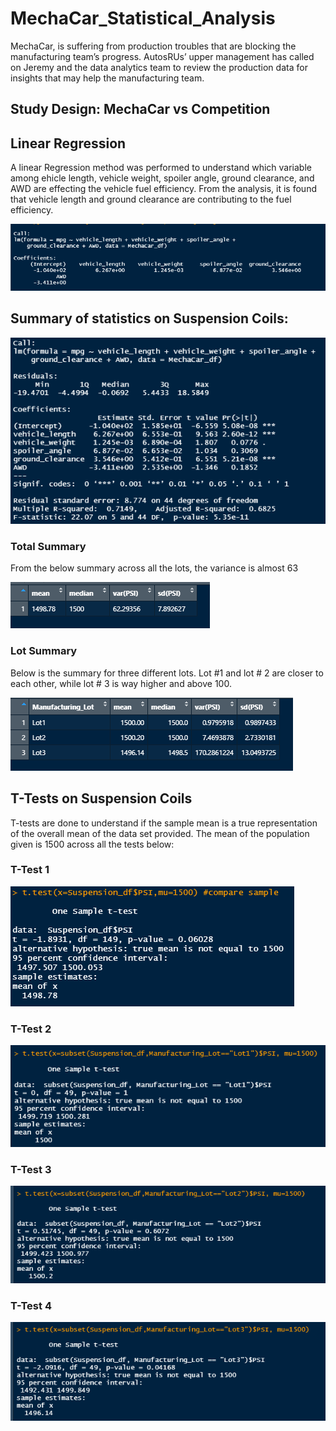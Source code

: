 # MechaCar_Statistical_Analysis
MechaCar, is suffering from production troubles that are blocking the manufacturing team’s progress. AutosRUs’ upper management has called on Jeremy and the data analytics team to review the production data for insights that may help the manufacturing team.

## Study Design: MechaCar vs Competition

## Linear Regression
A linear Regression method was performed to understand which variable among ehicle length, vehicle weight, spoiler angle, ground clearance, and AWD are effecting the vehicle fuel efficiency. From the analysis, it is found that vehicle length and ground clearance are contributing to the fuel efficiency. 

![alt_text](https://github.com/riteshnimmagadda/MechaCar_Statistical_Analysis/blob/main/Resources/leaner%20regression.png)

## Summary of statistics on Suspension Coils:
![alt_text](https://github.com/riteshnimmagadda/MechaCar_Statistical_Analysis/blob/main/Resources/summary.png)

### Total Summary
From the below summary across all the lots, the variance is almost 63

![alt_text](https://github.com/riteshnimmagadda/MechaCar_Statistical_Analysis/blob/main/Resources/total%20summary.png)

### Lot Summary
Below is the summary for three different lots. Lot #1 and lot # 2 are closer to each other, while lot # 3 is way higher and above 100.

![alt_text](https://github.com/riteshnimmagadda/MechaCar_Statistical_Analysis/blob/main/Resources/lot_summary.png)

## T-Tests on Suspension Coils

T-tests are done to understand if the sample mean is a true representation of the overall mean of the data set provided. The mean of the population given is 1500 across all the tests below:

### T-Test 1
![alt text](https://github.com/riteshnimmagadda/MechaCar_Statistical_Analysis/blob/main/Resources/test1.png)

### T-Test 2
![alt text](https://github.com/riteshnimmagadda/MechaCar_Statistical_Analysis/blob/main/Resources/test2.png)

### T-Test 3
![alt text](https://github.com/riteshnimmagadda/MechaCar_Statistical_Analysis/blob/main/Resources/test3.png)

### T-Test 4
![alt text](https://github.com/riteshnimmagadda/MechaCar_Statistical_Analysis/blob/main/Resources/test4.png)
